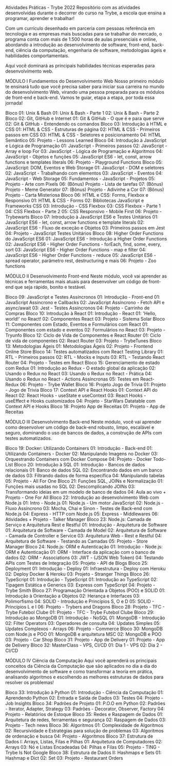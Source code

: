 Atividades Práticas - Trybe 2022
Repositório com as atividades desenvolvidas durante o decorrer do curso na Trybe, a escola que ensina a programar, aprender e trabalhar!

Com um currículo desenhado em parceria com pessoas referência em tecnologia e as empresas mais buscadas para se trabalhar do mercado, o programa conta com mais de 1.500 horas de aulas presenciais e online, abordando a introdução ao desenvolvimento de software, front-end, back-end, ciência da computação, engenharia de software, metodologias ágeis e habilidades comportamentais.

Aqui você dominará as principais habilidades técnicas esperadas para desenvolvimento web.



MÓDULO I
Fundamentos do Desenvolvimento Web
Nosso primeiro módulo te ensinará tudo que você precisa saber para iniciar sua carreira no mundo do desenvolvimento Web, virando uma pessoa preparada para os módulos de front-end e back-end. Vamos te guiar, etapa a etapa, por toda essa jornada!

Bloco 01: Unix & Bash
 01: Unix & Bash - Parte 1
 02: Unix & Bash - Parte 2
Bloco 02: Git, GitHub e Internet
 01: Git & GitHub - O que é e para que serve
 02: Git & GitHub - Entendendo os comandos
Bloco 03: Introdução à HTML e CSS
 01: HTML & CSS - Estruturas de página
 02: HTML & CSS - Primeiros passos em CSS
 03: HTML & CSS - Seletores e posicionamento
 04: HTML Semântico
 05: Projeto - Lessons Learned
Bloco 04: Introdução à JavaScript e Lógica de Programação
 01: JavaScript - Primeiros passos
 02: JavaScript - Array e loop For
 03: JavaScript - Lógica de Programação e Algoritmos
 04: JavaScript - Objetos e funções
 05: JavaScript ES6 - let, const, arrow functions e templates literals
 06: Projeto - Playground Functions
Bloco 05: JavaScript: DOM, Eventos e Web Storage
 01: JavaScript - DOM e seletores
 02: JavaScript - Trabalhando com elementos
 03: JavaScript - Eventos
 04: JavaScript - Web Storage
 05: Fundamentos - JavaScript - Projetos
 05: Projeto - Arte com Pixels
 06: (Bônus) Projeto - Lista de tarefas
 07: (Bônus) Projeto - Meme Generator
 07: (Bônus) Projeto - Adivinhe a Cor
 07: (Bônus) Projeto - Carta Misteriosa
Bloco 06: HTML e CSS: Forms, Flexbox e Responsivo
 01: HTML & CSS - Forms
 02: Bibliotecas JavaScript e Frameworks CSS
 03: Introdução - CSS Flexbox
 03: CSS Flexbox - Parte 1
 04: CSS Flexbox - Parte 2
 05: CSS Responsivo - Mobile First
 06: Projeto - Trybewarts
Bloco 07: Introdução à JavaScript ES6 e Testes Unitários
 01: JavaScript ES6 - let, const, arrow functions e template literals
 02: JavaScript ES6 - Fluxo de exceção e Objetos
 03: Primeiros passos em Jest
 04: Projeto - JavaScript Testes Unitários
Bloco 08: Higher Order Functions do JavaScript ES6
 01: JavaScript ES6 - Introdução a Higher Order Functions
 02: JavaScript ES6 - Higher Order Functions - forEach, find, some, every, sort
 03: JavaScript ES6 - Higher Order Functions - map e filter
 04: JavaScript ES6 - Higher Order Functions - reduce
 05: JavaScript ES6 - spread operator, parâmetro rest, destructuring e mais
 06: Projeto - Zoo functions



MÓDULO II
Desenvolvimento Front-end
Neste módulo, você vai aprender as técnicas e ferramentas mais atuais para desenvolver um código de front-end que seja rápido, bonito e testável.

Bloco 09: JavaScript e Testes Assíncronos
 01: Introdução - Front-end
 01: JavaScript Assíncrono e Callbacks
 02: JavaScript Assíncrono - Fetch API e async/await
 03: Jest - Testes Assíncronos
 04: Projeto - Carrinho de Compras
Bloco 10: Introdução à React
 01: Introdução - React
 01: 'Hello, world!' no React!
 02: Componentes React
 03: Projeto - Sistema Solar
Bloco 11: Componentes com Estado, Eventos e Formulários com React
 01: Componentes com estado e eventos
 02: Formulários no React
 03: Projeto - Tryunfo
Bloco 12: Ciclo de Vida de Componentes e React Router
 01: Ciclo de vida de componentes
 02: React Router
 03: Projeto - TrybeTunes
Bloco 13: Metodologias Ágeis
 01: Metodologias Ágeis
 02: Projeto - Frontend Online Store
Bloco 14: Testes automatizados com React Testing Library
 01: RTL - Primeiros passos
 02: RTL - Mocks e Inputs
 03: RTL - Testando React Router
 04: Projeto - Testes em React
Bloco 15: Gerenciamento de estado com Redux
 01: Introdução ao Redux - O estado global da aplicação
 02: Usando o Redux no React
 03: Usando o Redux no React - Prática
 04: Usando o Redux no React - Actions Assíncronas
 05: Testes em React-Redux
 06: Projeto - Trybe Wallet
Bloco 16: Projeto Jogo de Trivia
 01: Projeto - Jogo de Trivia
Bloco 17: Context API e React Hooks
 01: Context API do React
 02: React Hooks - useState e useContext
 03: React Hooks - useEffect e Hooks customizados
 04: Projeto - StarWars Datatable com Context API e Hooks
Bloco 18: Projeto App de Receitas
 01: Projeto - App de Receitas



MÓDULO III
Desenvolvimento Back-end
Neste módulo, você vai aprender como desenvolver um código de back-end robusto, limpo, escalável e seguro, dominando o uso de bancos de dados, a construção de APIs com testes automatizados.

Bloco 19: Docker: Utilizando Containers
 01: Introdução - Back-end
 01: Utilizando Containers - Docker
 02: Manipulando Imagens no Docker
 03: Orquestrando Containers com Docker Compose
 04: Projeto - Docker Todo-List
Bloco 20: Introdução à SQL
 01: Introdução - Bancos de dados relacionais
 01: Banco de dados SQL
 02: Encontrando dados em um banco de dados
 03: Filtrando dados de forma específica
 04: Manipulando tabelas
 05: Projeto - All For One
Bloco 21: Funções SQL, JOINs e Normalização
 01: Funções mais usadas no SQL
 02: Descomplicando JOINs
 03: Transformando ideias em um modelo de banco de dados
 04: Aula ao vivo + Projeto - One For All
Bloco 22: Introdução ao desenvolvimento Web com Node.js
 01: Intro - Node.js
 01: Node.js - Um motor JavaScript
 02: Node.js - Fluxo Assíncrono
 03: Mocha, Chai e Sinon - Testes de Back-end com Node.js
 04: Express - HTTP com Node.js
 05: Express - Middlewares
 06: Atividades + Projeto - Talker Manager
Bloco 23: Node.js: Camada de Serviço e Arquitetura Rest e Restful
 01: Introdução - Arquitetura de Software
 01: Arquitetura de Software - Camada de Model
 02: Arquitetura de Software - Camada de Controller e Service
 03: Arquitetura Web - Rest e Restful
 04: Arquitetura de Software - Testando as Camadas
 05: Projeto - Store Manager
Bloco 24: Node.js: ORM e Autenticação
 01: Introdução - Node.js: ORM e Autenticação
 01: ORM - Interface da aplicação com o banco de dados
 02: ORM - Associations
 03: JWT - (JSON Web Token)
 04: Testando APIs com Testes de Integração
 05: Projeto - API de Blogs
Bloco 25: Deployment
 01: Introdução - Deploy
 01: Infraestrutura - Deploy com Heroku
 02: Deploy Docker & Heroku
 03: Projeto - Stranger Things
Bloco 26: TypeScript
 01: Introdução - TypeScript
 01: Introdução ao TypeScript
 02: Tipagem Estática e Generics
 03: Express com TypeScript
 04: Projeto - Trybe Smith
Bloco 27: Programação Orientada a Objetos (POO) e SOLID
 01: Introdução à Orientação a Objetos
 02: Herança e Interfaces
 03: Polimorfismo
 04: SOLID - Introdução e Princípios S, O e D
 05: SOLID - Princípios L e I
 06: Projeto - Trybers and Dragons
Bloco 28: Projeto - TFC - Trybe Futebol Clube
 01: Projeto - TFC - Trybe Futebol Clube
Bloco 29: Introdução ao MongoDB
 01: Introdução - NoSQL
 01: MongoDB - Introdução
 02: Filter Operators
 03: Operadores de consulta
 04: Updates Simples
 05: Updates Complexos - Arrays
 06: Projeto - Commerce
Bloco 30: MongoDB com Node.js e POO
 01: MongoDB e arquitetura MSC
 02: MongoDB e POO
 03: Projeto - Car Shop
Bloco 31: Projeto - App de Delivery
 01: Projeto - App de Delivery
Bloco 32: MasterClass - VPS, CI/CD
 01: Dia 1 - VPS
 02: Dia 2 - CI/CD



MÓDULO IV
Ciência da Computação
Aqui você aprenderá os principais conceitos da Ciência da Computação que são aplicados no dia a dia do desenvolvimento de software e como transformar a teoria em prática, analisando algoritmos e escolhendo as melhores estruturas de dados para resolver os problemas!

Bloco 33: Introdução à Python
 01: Introdução - Ciência da Computação
 01: Aprendendo Python
 02: Entrada e Saída de Dados
 03: Testes
 04: Projeto - Job Insights
Bloco 34: Padrões de Projeto
 01: P.O.O em Python
 02: Padrões - Iterator, Adapter, Strategy
 03: Padrões - Decorator, Observer, Factory
 04: Projeto - Relatórios de Estoque
Bloco 35: Redes e Raspagem de Dados
 01: Arquitetura de redes, ferramentas e segurança
 02: Raspagem de Dados
 03: Projeto - Tech news
Bloco 36: Algoritmos
 01: Complexidade de Algoritmos
 02: Recursividade e Estratégias para solução de problemas
 03: Algoritmos de ordenação e busca
 04: Projeto - Algoritmos
Bloco 37: Estrutura de Dados I: Arrays, Listas, Filas e Pilhas
 01: Arquitetura de Computadores
 02: Arrays
 03: Nó e Listas Encadeadas
 04: Pilhas e Filas
 05: Projeto - TING - Trybe Is Not Google
Bloco 38: Estrutura de Dados II: Hashmaps e Sets
 01: Hashmap e Dict
 02: Set
 03: Projeto - Restaurant Orders